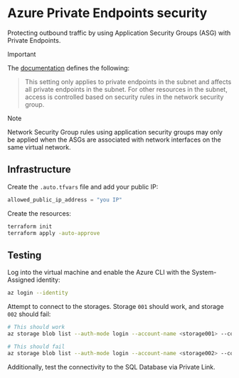 # Azure Private Endpoints security

Protecting outbound traffic by using Application Security Groups (ASG) with Private Endpoints.

> [!IMPORTANT]
> The [documentation][1] defines the following:
> > This setting only applies to private endpoints in the subnet and affects all private endpoints in the subnet. For other resources in the subnet, access is controlled based on security rules in the network security group.

> [!NOTE]
> Network Security Group rules using application security groups may only be applied when the ASGs are associated with network interfaces on the same virtual network.

## Infrastructure

Create the `.auto.tfvars` file and add your public IP:

```terraform
allowed_public_ip_address = "you IP"
```

Create the resources:

```sh
terraform init
terraform apply -auto-approve
```

## Testing

Log into the virtual machine and enable the Azure CLI with the System-Assigned identity:

```sh
az login --identity
```

Attempt to connect to the storages. Storage `001` should work, and storage `002` should fail:

```sh
# This should work
az storage blob list --auth-mode login --account-name <storage001> --container data

# This should fail
az storage blob list --auth-mode login --account-name <storage002> --container data
```

Additionally, test the connectivity to the SQL Database via Private Link.


[1]: https://learn.microsoft.com/en-us/azure/private-link/disable-private-endpoint-network-policy?tabs=network-policy-portal
